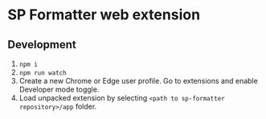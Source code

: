 # SP Formatter web extension

## Development

1. `npm i`
2. `npm run watch`
3. Create a new Chrome or Edge user profile. Go to extensions and enable Developer mode toggle.
4. Load unpacked extension by selecting `<path to sp-formatter repository>/app` folder.

